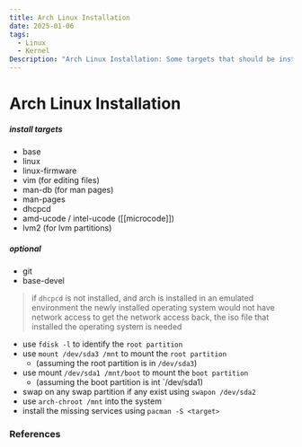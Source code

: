```yaml
---
title: Arch Linux Installation
date: 2025-01-06
tags:
  - Linux
  - Kernel
Description: "Arch Linux Installation: Some targets that should be installed when installing arch linux on the host"
---
```

# Arch Linux Installation

##### install targets

- base
- linux
- linux-firmware
- vim (for editing files)
- man-db (for man pages)
- man-pages
- dhcpcd
- amd-ucode / intel-ucode ([[microcode]])
- lvm2 (for lvm partitions)

##### optional
- git
- base-devel

> if `dhcpcd` is not installed, and arch is installed in an emulated environment
> the newly installed operating system would not have network access
> to get the network access back, the iso file that installed the operating system is needed

- use `fdisk -l` to identify the `root partition`
- use `mount /dev/sda3 /mnt` to mount the `root partition`
	- (assuming the root partition is in `/dev/sda3`)
- use mount `/dev/sda1 /mnt/boot` to mount the `boot partition`
	- (assuming the boot partition is int `/dev/sda1)
- swap on any swap partition if any exist using `swapon /dev/sda2`
- use `arch-chroot /mnt` into the system
- install the missing services using `pacman -S <target>`

### References
